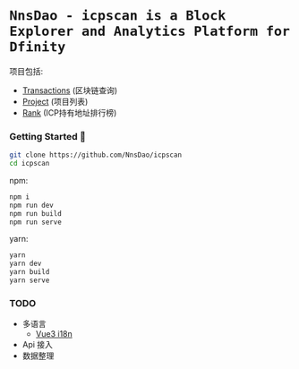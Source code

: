 # `NnsDao - icpscan is a Block Explorer and Analytics Platform for Dfinity`


项目包括:

- [Transactions](https://icpscan.cn/) (区块链查询)
- [Project](https://icpscan.cn/project) (项目列表)
- [Rank](https://icpscan.cn/rank) (ICP持有地址排行榜)


### Getting Started 🚀

```sh
git clone https://github.com/NnsDao/icpscan
cd icpscan
```

npm:
```sh
npm i
npm run dev
npm run build
npm run serve
```

yarn:
```sh
yarn
yarn dev
yarn build
yarn serve
```

### TODO

+ 多语言
  + [Vue3 i18n](https://github.com/intlify/vue-i18n-next)
+ Api 接入
+ 数据整理